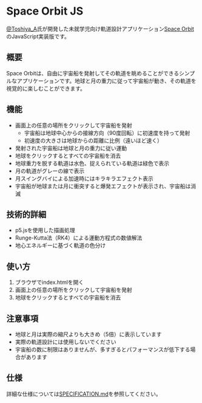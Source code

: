 # Space Orbit JS

[@Toshiya_A](https://x.com/Toshiya_A)氏が開発した未就学児向け軌道設計アプリケーション[Space Orbit](https://zenn.dev/ta168/articles/space-orbit_app)のJavaScript実装版です。

## 概要

Space Orbitは、自由に宇宙船を発射してその軌道を眺めることができるシンプルなアプリケーションです。地球と月の重力に従って宇宙船が動き、その軌道を視覚的に楽しむことができます。


## 機能

- 画面上の任意の場所をクリックして宇宙船を発射
  - 宇宙船は地球中心からの接線方向（90度回転）に初速度を持って発射
  - 初速度の大きさは地球からの距離に比例（遠いほど速く）
- 発射された宇宙船は地球と月の重力に従い運動
- 地球をクリックするとすべての宇宙船を消去
- 地球重力を脱する軌道は水色、捉えられている軌道は緑色で表示
- 月の軌道がグレーの線で表示
- 月スイングバイによる加速時にはキラキラエフェクト表示
- 宇宙船が地球または月に衝突すると爆発エフェクトが表示され、宇宙船は消滅

## 技術的詳細

- p5.jsを使用した描画処理
- Runge-Kutta法（RK4）による運動方程式の数値解法
- 地心エネルギーに基づく軌道の色分け

## 使い方

1. ブラウザでindex.htmlを開く
2. 画面上の任意の場所をクリックして宇宙船を発射
3. 地球をクリックするとすべての宇宙船を消去

## 注意事項

- 地球と月は実際の縮尺よりも大きめ（5倍）に表示しています
- 実際の軌道設計には使用しないでください
- 宇宙船の数に制限はありませんが、多すぎるとパフォーマンスが低下する場合があります

## 仕様

詳細な仕様については[SPECIFICATION.md](SPECIFICATION.md)を参照してください。
